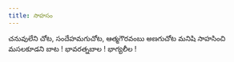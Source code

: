 ```yaml
---
title: సాహసం
---
```

చనువులేని చోట, సందేహమగుచోట, 
ఆత్మగౌరవంబు అణగుచోట
 మనిషి సాహసించి మసలకూడని బాట !
 భావరత్నబాల ! భాగ్యలీల !